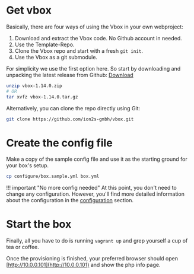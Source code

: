 # Get vbox
Basically, there are four ways of using the Vbox in your own webproject:
1. Download and extract the Vbox code. No Github account in needed.
1. Use the Template-Repo.
1. Clone the Vbox repo and start with a fresh `git init`.
1. Use the Vbox as a git submodule.

For simplicity we use the first option here.
So start by downloading and unpacking the latest release from Github:
[Download](https://github.com/ion2s-gmbh/vbox/releases)

```bash
unzip vbox-1.14.0.zip
# OR
tar xvfz vbox-1.14.0.tar.gz
```

Alternatively, you can clone the repo directly using Git:
```bash
git clone https://github.com/ion2s-gmbh/vbox.git
```

# Create the config file
Make a copy of the sample config file and use it as the starting ground for your
box's setup.

```bash
cp configure/box.sample.yml box.yml
```

!!! important "No more config needed"
    At this point, you don't need to change any configuration.
    However, you'll find more detailed information about the configuration in the [configuration](configuration.md) section.

# Start the box
Finally, all you have to do is running `vagrant up` and grep yourself a cup of
tea or coffee.

Once the provisioning is finished, your preferred browser should open
[http://10.0.0.101](http://10.0.0.101) and show the php info page.
